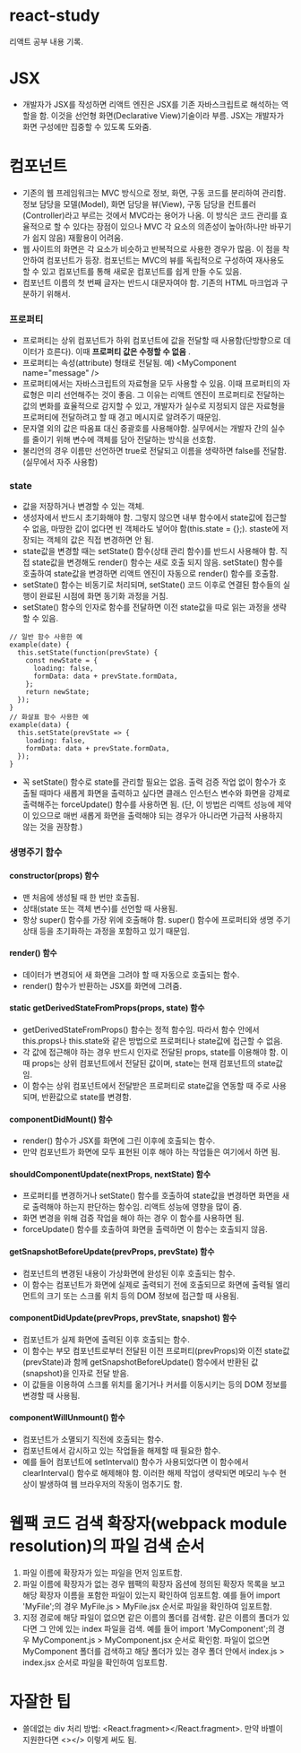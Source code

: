 # react-study
리액트 공부 내용 기록.
# JSX
- 개발자가 JSX를 작성하면 리액트 엔진은 JSX를 기존 자바스크립트로 해석하는 역할을 함. 이것을 선언형 화면(Declarative View)기술이라 부름. JSX는 개발자가 화면 구성에만 집중할 수 있도록 도와줌.
# 컴포넌트
- 기존의 웹 프레임워크는 MVC 방식으로 정보, 화면, 구동 코드를 분리하여 관리함. 정보 담당을 모델(Model), 화면 담당을 뷰(View), 구동 담당을 컨트롤러(Controller)라고 부르는 것에서 MVC라는 용어가 나옴. 이 방식은 코드 관리를 효율적으로 할 수 있다는 장점이 있으나 MVC 각 요소의 의존성이 높아(하나만 바꾸기가 쉽지 않음) 재활용이 어려움.
- 웹 사이트의 화면은 각 요소가 비슷하고 반복적으로 사용한 경우가 많음. 이 점을 착안하여 컴포넌트가 등장. 컴포넌트는 MVC의 뷰를 독립적으로 구성하여 재사용도 할 수 있고 컴포넌트를 통해 새로운 컴포넌트를 쉽게 만들 수도 있음.
- 컴포넌트 이름의 첫 번째 글자는 반드시 대문자여야 함. 기존의 HTML 마크업과 구분하기 위해서.
### 프로퍼티
- 프로퍼티는 상위 컴포넌트가 하위 컴포넌트에 값을 전달할 때 사용함(단방향으로 데이터가 흐른다). 이때 **프로퍼티 값은 수정할 수 없음** .
- 프로퍼티는 속성(attribute) 형태로 전달됨. 예) \<MyComponent name="message" />
- 프로퍼티에서는 자바스크립트의 자료형을 모두 사용할 수 있음. 이때 프로퍼티의 자료형은 미리 선언해주는 것이 좋음. 그 이유는 리액트 엔진이 프로퍼티로 전달하는 값의 변화를 효율적으로 감지할 수 있고, 개발자가 실수로 지정되지 않은 자료형을 프로퍼티에 전달하려고 할 때 경고 메시지로 알려주기 때문임.
- 문자열 외의 값은 따옴표 대신 중괄호를 사용해야함. 실무에서는 개발자 간의 실수를 줄이기 위해 변수에 객체를 담아 전달하는 방식을 선호함.
- 불리언의 경우 이름만 선언하면 true로 전달되고 이름을 생략하면 false를 전달함.(실무에서 자주 사용함)
### state
- 값을 저장하거나 변경할 수 있는 객체.
- 생성자에서 반드시 초기화해야 함. 그렇지 않으면 내부 함수에서 state값에 접근할 수 없음, 마땅한 값이 없다면 빈 객체라도 넣어야 함(this.state = {};). staste에 저장되는 객체의 값은 직접 변경하면 안 됨.
- state값을 변경할 때는 setState() 함수(상태 관리 함수)를 반드시 사용해야 함. 직접 state값을 변경해도 render() 함수는 새로 호출 되지 않음. setState() 함수를 호출하여 state값을 변경하면 리액트 엔진이 자동으로 render() 함수를 호출함.
- setState() 함수는 비동기로 처리되며, setState() 코드 이후로 연결된 함수들의 실행이 완료된 시점에 화면 동기화 과정을 거침.
- setState() 함수의 인자로 함수를 전달하면 이전 state값을 따로 읽는 과정을 생략할 수 있음.
```
// 일반 함수 사용한 예
example(date) {
  this.setState(function(prevState) {
    const newState = {
      loading: false,
      formData: data + prevState.formData,
    };
    return newState;
  });
}
// 화살표 함수 사용한 예
example(data) {
  this.setState(prevState => {
    loading: false,
    formData: data + prevState.formData,
  });
}
```
- 꼭 setState() 함수로 state를 관리할 필요는 없음. 출력 검증 작업 없이 함수가 호출될 때마다 새롭게 화면을 출력하고 싶다면 클래스 인스턴스 변수와 화면을 강제로 출력해주는 forceUpdate() 함수를 사용하면 됨. (단, 이 방법은 리액트 성능에 제약이 있으므로 매번 새롭게 화면을 출력해야 되는 경우가 아니라면 가급적 사용하지 않는 것을 권장함.)
### 생명주기 함수
#### constructor(props) 함수
- 맨 처음에 생성될 때 한 번만 호출됨.
- 상태(state 또는 객체 변수)를 선언할 때 사용됨.
- 항상 super() 함수를 가장 위에 호출해야 함. super() 함수에 프로퍼티와 생명 주기 상태 등을 초기화하는 과정을 포함하고 있기 때문임.
#### render() 함수
- 데이터가 변경되어 새 화면을 그려야 할 때 자동으로 호출되는 함수.
- render() 함수가 반환하는 JSX를 화면에 그려줌.
#### static getDerivedStateFromProps(props, state) 함수
- getDerivedStateFromProps() 함수는 정적 함수임. 따라서 함수 안에서 this.props나 this.state와 같은 방법으로 프로퍼티나 state값에 접근할 수 없음.
- 각 값에 접근해야 하는 경우 반드시 인자로 전달된 props, state를 이용해야 함. 이때 props는 상위 컴포넌트에서 전달된 값이며, state는 현재 컴포넌트의 state값임.
- 이 함수는 상위 컴포넌트에서 전달받은 프로퍼티로 state값을 연동할 때 주로 사용되며, 반환값으로 state를 변경함.
#### componentDidMount() 함수
- render() 함수가 JSX를 화면에 그린 이후에 호출되는 함수.
- 만약 컴포넌트가 화면에 모두 표현된 이후 해야 하는 작업들은 여기에서 하면 됨.
#### shouldComponentUpdate(nextProps, nextState) 함수
- 프로퍼티를 변경하거나 setState() 함수를 호출하여 state값을 변경하면 화면을 새로 출력해야 하는지 판단하는 함수임. 리액트 성능에 영향을 많이 줌.
- 화면 변경을 위해 검증 작업을 해야 하는 경우 이 함수를 사용하면 됨.
- forceUpdate() 함수를 호출하여 화면을 출력하면 이 함수는 호출되지 않음.
#### getSnapshotBeforeUpdate(prevProps, prevState) 함수
- 컴포넌트의 변경된 내용이 가상화면에 완성된 이후 호출되는 함수.
- 이 함수는 컴포넌트가 화면에 실제로 출력되기 전에 호출되므로 화면에 출력될 엘리먼트의 크기 또는 스크롤 위치 등의 DOM 정보에 접근할 때 사용됨.
#### componentDidUpdate(prevProps, prevState, snapshot) 함수
- 컴포넌트가 실제 화면에 출력된 이후 호출되는 함수.
- 이 함수는 부모 컴포넌트로부터 전달된 이전 프로퍼티(prevProps)와 이전 state값(prevState)과 함께 getSnapshotBeforeUpdate() 함수에서 반환된 값(snapshot)을 인자로 전달 받음.
- 이 값들을 이용하여 스크롤 위치를 옮기거나 커서를 이동시키는 등의 DOM 정보를 변경할 때 사용됨.
#### componentWillUnmount() 함수
- 컴포넌트가 소멸되기 직전에 호출되는 함수.
- 컴포넌트에서 감시하고 있는 작업들을 해제할 때 필요한 함수.
- 예를 들어 컴포넌트에 setInterval() 함수가 사용되었다면 이 함수에서 clearInterval() 함수로 해제해야 함. 이러한 해제 작업이 생략되면 메모리 누수 현상이 발생하여 웹 브라우저의 작동이 멈추기도 함.

# 웹팩 코드 검색 확장자(webpack module resolution)의 파일 검색 순서
1. 파일 이름에 확장자가 있는 파일을 먼저 임포트함.
2. 파일 이름에 확장자가 없는 경우 웹팩의 확장자 옵션에 정의된 확장자 목록을 보고 해당 확장자 이름을 포함한 파일이 있는지 확인하여 임포트함. 예를 들어 import 'MyFile';의 경우 MyFile.js > MyFile.jsx 순서로 파일을 확인하여 임포트함.
3. 지정 경로에 해당 파일이 없으면 같은 이름의 폴더를 검색함. 같은 이름의 폴더가 있다면 그 안에 있는 index 파일을 검색. 예를 들어 import 'MyComponent';의 경우 MyComponent.js > MyComponent.jsx 순서로 확인함. 파일이 없으면 MyComponent 폴더를 검색하고 해당 폴더가 있는 경우 폴더 안에서 index.js > index.jsx 순서로 파일을 확인하여 임포트함.
# 자잘한 팁
- 쓸데없는 div 처리 방법: \<React.fragment></React.fragment>. 만약 바벨이 지원한다면 \<></> 이렇게 써도 됨.
